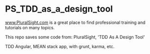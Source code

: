 # PS_TDD_as_a_design_tool

www.PluralSight.com 
is a great place to find professional training and tutorials on many topics.

This repo saves some code from: 
PluralSight, 'TDD As A Design Tool'

TDD Angular, MEAN stack app, with grunt, karma, etc.
